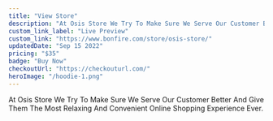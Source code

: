 ```yaml
---
title: "View Store"
description: "At Osis Store We Try To Make Sure We Serve Our Customer Better And Give Them The Most Relaxing And Convenient Online Shopping Experience Ever."
custom_link_label: "Live Preview"
custom_link: "https://www.bonfire.com/store/osis-store/"
updatedDate: "Sep 15 2022"
pricing: "$35"
badge: "Buy Now"
checkoutUrl: "https://checkouturl.com/"
heroImage: "/hoodie-1.png"
---
```


At Osis Store We Try To Make Sure We Serve Our Customer Better And Give Them The Most Relaxing And Convenient Online Shopping Experience Ever.